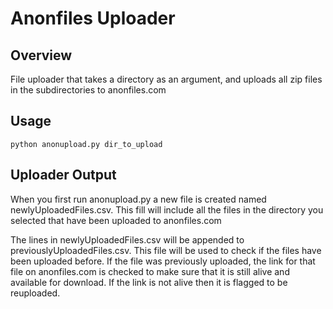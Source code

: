 # Anonfiles Uploader #
## Overview ##
File uploader that takes a directory as an argument, and uploads all zip files in the subdirectories to anonfiles.com

## Usage ##
`python anonupload.py dir_to_upload`

## Uploader Output ##
When you first run anonupload.py a new file is created named newlyUploadedFiles.csv. This fill will include all the files in the directory you selected that have been uploaded to anonfiles.com

The lines in newlyUploadedFiles.csv will be appended to previouslyUploadedFiles.csv. This file will be used to check if the files have been uploaded before. If the file was previously uploaded, the link for that file on anonfiles.com is checked to make sure that it is still alive and available for download. If the link is not alive then it is flagged to be reuploaded.